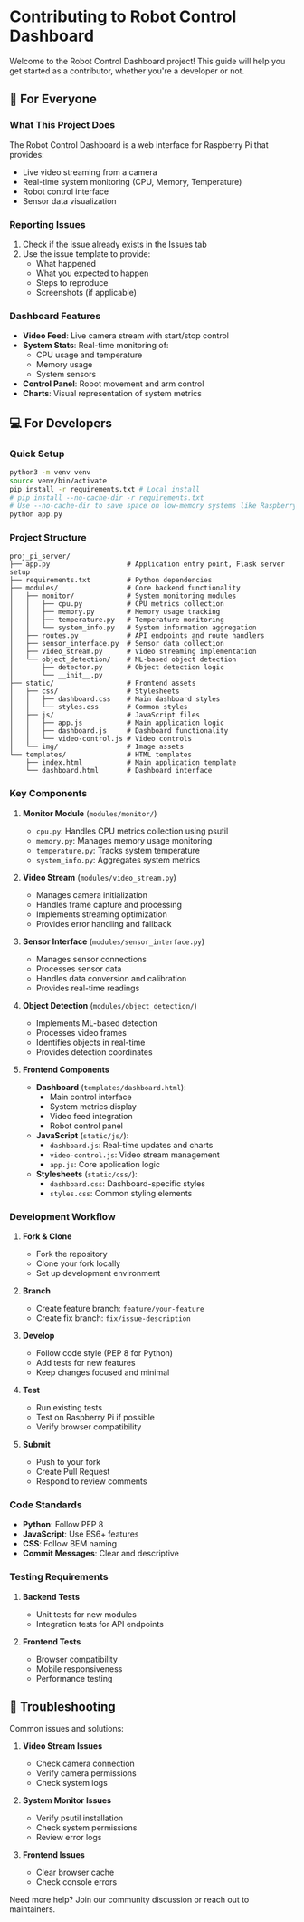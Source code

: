 # Contributing to Robot Control Dashboard

Welcome to the Robot Control Dashboard project! This guide will help you get started as a contributor, whether you're a developer or not.

## 🌟 For Everyone

### What This Project Does
The Robot Control Dashboard is a web interface for Raspberry Pi that provides:
- Live video streaming from a camera
- Real-time system monitoring (CPU, Memory, Temperature)
- Robot control interface
- Sensor data visualization

### Reporting Issues
1. Check if the issue already exists in the Issues tab
2. Use the issue template to provide:
   - What happened
   - What you expected to happen
   - Steps to reproduce
   - Screenshots (if applicable)

### Dashboard Features
- **Video Feed**: Live camera stream with start/stop control
- **System Stats**: Real-time monitoring of:
  - CPU usage and temperature
  - Memory usage
  - System sensors
- **Control Panel**: Robot movement and arm control
- **Charts**: Visual representation of system metrics

## 💻 For Developers

### Quick Setup
```bash
python3 -m venv venv
source venv/bin/activate
pip install -r requirements.txt # Local install
# pip install --no-cache-dir -r requirements.txt 
# Use --no-cache-dir to save space on low-memory systems like Raspberry Pi
python app.py
```

### Project Structure
```
proj_pi_server/
├── app.py                   # Application entry point, Flask server setup
├── requirements.txt         # Python dependencies
├── modules/                 # Core backend functionality
│   ├── monitor/             # System monitoring modules
│   │   ├── cpu.py           # CPU metrics collection
│   │   ├── memory.py        # Memory usage tracking
│   │   ├── temperature.py   # Temperature monitoring
│   │   └── system_info.py   # System information aggregation
│   ├── routes.py            # API endpoints and route handlers
│   ├── sensor_interface.py  # Sensor data collection
│   ├── video_stream.py      # Video streaming implementation
│   └── object_detection/    # ML-based object detection
│       ├── detector.py      # Object detection logic
│       └── __init__.py     
├── static/                  # Frontend assets
│   ├── css/                 # Stylesheets
│   │   ├── dashboard.css    # Main dashboard styles
│   │   └── styles.css       # Common styles
│   ├── js/                  # JavaScript files
│   │   ├── app.js           # Main application logic
│   │   ├── dashboard.js     # Dashboard functionality
│   │   └── video-control.js # Video controls
│   └── img/                 # Image assets
└── templates/               # HTML templates
    ├── index.html           # Main application template
    └── dashboard.html       # Dashboard interface

```

### Key Components

1. **Monitor Module** (`modules/monitor/`)
   - `cpu.py`: Handles CPU metrics collection using psutil
   - `memory.py`: Manages memory usage monitoring
   - `temperature.py`: Tracks system temperature
   - `system_info.py`: Aggregates system metrics

2. **Video Stream** (`modules/video_stream.py`)
   - Manages camera initialization
   - Handles frame capture and processing
   - Implements streaming optimization
   - Provides error handling and fallback

3. **Sensor Interface** (`modules/sensor_interface.py`)
   - Manages sensor connections
   - Processes sensor data
   - Handles data conversion and calibration
   - Provides real-time readings

4. **Object Detection** (`modules/object_detection/`)
   - Implements ML-based detection
   - Processes video frames
   - Identifies objects in real-time
   - Provides detection coordinates

5. **Frontend Components**
   - **Dashboard** (`templates/dashboard.html`):
     - Main control interface
     - System metrics display
     - Video feed integration
     - Robot control panel
   - **JavaScript** (`static/js/`):
     - `dashboard.js`: Real-time updates and charts
     - `video-control.js`: Video stream management
     - `app.js`: Core application logic
   - **Stylesheets** (`static/css/`):
     - `dashboard.css`: Dashboard-specific styles
     - `styles.css`: Common styling elements

### Development Workflow

1. **Fork & Clone**
   - Fork the repository
   - Clone your fork locally
   - Set up development environment

2. **Branch**
   - Create feature branch: `feature/your-feature`
   - Create fix branch: `fix/issue-description`

3. **Develop**
   - Follow code style (PEP 8 for Python)
   - Add tests for new features
   - Keep changes focused and minimal

4. **Test**
   - Run existing tests
   - Test on Raspberry Pi if possible
   - Verify browser compatibility

5. **Submit**
   - Push to your fork
   - Create Pull Request
   - Respond to review comments

### Code Standards

- **Python**: Follow PEP 8
- **JavaScript**: Use ES6+ features
- **CSS**: Follow BEM naming
- **Commit Messages**: Clear and descriptive

### Testing Requirements

1. **Backend Tests**
   - Unit tests for new modules
   - Integration tests for API endpoints

2. **Frontend Tests**
   - Browser compatibility
   - Mobile responsiveness
   - Performance testing

## 🔧 Troubleshooting

Common issues and solutions:

1. **Video Stream Issues**
   - Check camera connection
   - Verify camera permissions
   - Check system logs

2. **System Monitor Issues**
   - Verify psutil installation
   - Check system permissions
   - Review error logs

3. **Frontend Issues**
   - Clear browser cache
   - Check console errors

Need more help? Join our community discussion or reach out to maintainers.
